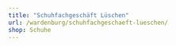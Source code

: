 ```yaml
---
title: "Schuhfachgeschäft Lüschen"
url: /wardenburg/schuhfachgeschaeft-lueschen/
shop: Schuhe
---
```

